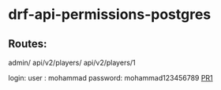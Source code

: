 # drf-api-permissions-postgres
## Routes:
admin/
api/v2/players/ 
api/v2/players/1

login: 
user : mohammad
password: mohammad123456789
[PR1](https://github.com/MohmmadNada/drf-api-permissions-postgres/pull/1)
